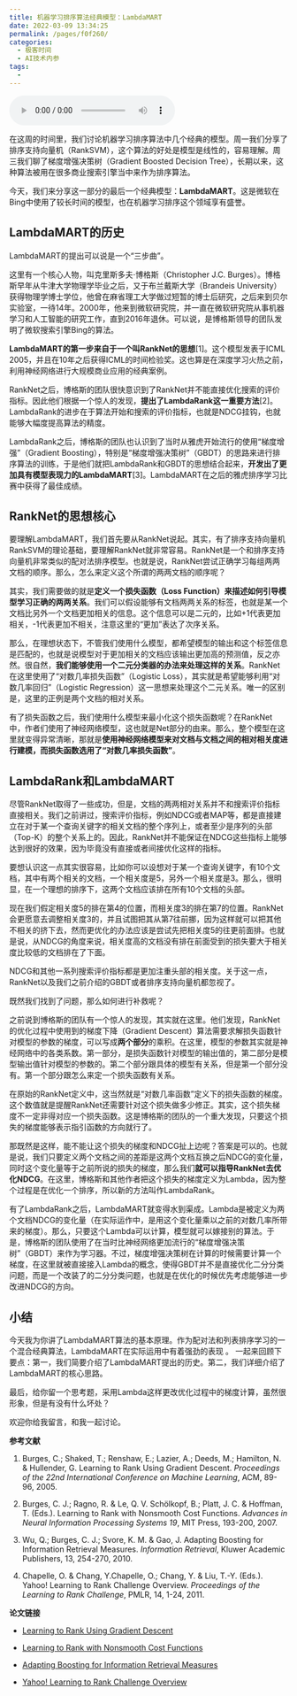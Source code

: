 ```yaml
---
title: 机器学习排序算法经典模型：LambdaMART
date: 2022-03-09 13:34:25
permalink: /pages/f0f260/
categories:
  - 极客时间
  - AI技术内参
tags:
  - 
---
```

<audio title="054.机器学习排序算法经典模型：LambdaMART" src="https://static001.geekbang.org/resource/audio/09/fb/09d67f5e67432af98fef09fb717958fb.mp3" controls="controls"></audio> 
<p>在这周的时间里，我们讨论机器学习排序算法中几个经典的模型。周一我们分享了排序支持向量机（RankSVM），这个算法的好处是模型是线性的，容易理解。周三我们聊了梯度增强决策树（Gradient Boosted Decision Tree），长期以来，这种算法被用在很多商业搜索引擎当中来作为排序算法。</p>
<p>今天，我们来分享这一部分的最后一个经典模型：<strong>LambdaMART</strong>。这是微软在Bing中使用了较长时间的模型，也在机器学习排序这个领域享有盛誉。</p>
<h2>LambdaMART的历史</h2>
<p>LambdaMART的提出可以说是一个“三步曲”。</p>
<p>这里有一个核心人物，叫克里斯多夫⋅博格斯（Christopher J.C. Burges）。博格斯早年从牛津大学物理学毕业之后，又于布兰戴斯大学（Brandeis University）获得物理学博士学位，他曾在麻省理工大学做过短暂的博士后研究，之后来到贝尔实验室，一待14年。2000年，他来到微软研究院，并一直在微软研究院从事机器学习和人工智能的研究工作，直到2016年退休。可以说，是博格斯领导的团队发明了微软搜索引擎Bing的算法。</p>
<p><strong>LambdaMART的第一步来自于一个叫RankNet的思想</strong>[1]。这个模型发表于ICML 2005，并且在10年之后获得ICML的时间检验奖。这也算是在深度学习火热之前，利用神经网络进行大规模商业应用的经典案例。</p>
<p>RankNet之后，博格斯的团队很快意识到了RankNet并不能直接优化搜索的评价指标。因此他们根据一个惊人的发现，<strong>提出了LambdaRank这一重要方法</strong>[2]。LambdaRank的进步在于算法开始和搜索的评价指标，也就是NDCG挂钩，也就能够大幅度提高算法的精度。</p>
<p>LambdaRank之后，博格斯的团队也认识到了当时从雅虎开始流行的使用“梯度增强”（Gradient Boosting），特别是“梯度增强决策树”（GBDT）的思路来进行排序算法的训练，于是他们就把LambdaRank和GBDT的思想结合起来，<strong>开发出了更加具有模型表现力的LambdaMART</strong>[3]。LambdaMART在之后的雅虎排序学习比赛中获得了最佳成绩。</p>
<h2>RankNet的思想核心</h2>
<p>要理解LambdaMART，我们首先要从RankNet说起。其实，有了排序支持向量机RankSVM的理论基础，要理解RankNet就非常容易。RankNet是一个和排序支持向量机非常类似的配对法排序模型。也就是说，RankNet尝试正确学习每组两两文档的顺序。那么，怎么来定义这个所谓的两两文档的顺序呢？</p>
<!-- [[[read_end]]] -->
<p>其实，我们需要做的就是<strong>定义一个损失函数（Loss Function）来描述如何引导模型学习正确的两两关系</strong>。我们可以假设能够有文档两两关系的标签，也就是某一个文档比另外一个文档更加相关的信息。这个信息可以是二元的，比如+1代表更加相关，-1代表更加不相关，注意这里的“更加”表达了次序关系。</p>
<p>那么，在理想状态下，不管我们使用什么模型，都希望模型的输出和这个标签信息是匹配的，也就是说模型对于更加相关的文档应该输出更加高的预测值，反之亦然。很自然，<strong>我们能够使用一个二元分类器的办法来处理这样的关系</strong>。RankNet在这里使用了“对数几率损失函数”（Logistic Loss），其实就是希望能够利用“对数几率回归”（Logistic Regression）这一思想来处理这个二元关系。唯一的区别是，这里的正例是两个文档的相对关系。</p>
<p>有了损失函数之后，我们使用什么模型来最小化这个损失函数呢？在RankNet中，作者们使用了神经网络模型，这也就是Net部分的由来。那么，整个模型在这里就变得异常清晰，那就是<strong>使用神经网络模型来对文档与文档之间的相对相关度进行建模，而损失函数选用了“对数几率损失函数”</strong>。</p>
<h2>LambdaRank和LambdaMART</h2>
<p>尽管RankNet取得了一些成功，但是，文档的两两相对关系并不和搜索评价指标直接相关。我们之前讲过，搜索评价指标，例如NDCG或者MAP等，都是直接建立在对于某一个查询关键字的相关文档的整个序列上，或者至少是序列的头部（Top-K）的整个关系上的。因此，RankNet并不能保证在NDCG这些指标上能够达到很好的效果，因为毕竟没有直接或者间接优化这样的指标。</p>
<p>要想认识这一点其实很容易，比如你可以设想对于某一个查询关键字，有10个文档，其中有两个相关的文档，一个相关度是5，另外一个相关度是3。那么，很明显，在一个理想的排序下，这两个文档应该排在所有10个文档的头部。</p>
<p>现在我们假定相关度5的排在第4的位置，而相关度3的排在第7的位置。RankNet会更愿意去调整相关度3的，并且试图把其从第7往前挪，因为这样就可以把其他不相关的挤下去，然而更优化的办法应该是尝试先把相关度5的往更前面排。也就是说，从NDCG的角度来说，相关度高的文档没有排在前面受到的损失要大于相关度比较低的文档排在了下面。</p>
<p>NDCG和其他一系列搜索评价指标都是更加注重头部的相关度。关于这一点，RankNet以及我们之前介绍的GBDT或者排序支持向量机都忽视了。</p>
<p>既然我们找到了问题，那么如何进行补救呢？</p>
<p>之前说到博格斯的团队有一个惊人的发现，其实就在这里。他们发现，RankNet的优化过程中使用到的梯度下降（Gradient Descent）算法需要求解损失函数针对模型的参数的梯度，可以写成<strong>两个部分</strong>的乘积。在这里，模型的参数其实就是神经网络中的各类系数。第一部分，是损失函数针对模型的输出值的，第二部分是模型输出值针对模型的参数的。第二个部分跟具体的模型有关系，但是第一个部分没有。第一个部分跟怎么来定一个损失函数有关系。</p>
<p>在原始的RankNet定义中，这当然就是“对数几率函数”定义下的损失函数的梯度。这个数值就是提醒RankNet还需要针对这个损失做多少修正。其实，这个损失梯度不一定非得对应一个损失函数。这是博格斯的团队的一个重大发现，只要这个损失的梯度能够表示指引函数的方向就行了。</p>
<p>那既然是这样，能不能让这个损失的梯度和NDCG扯上边呢？答案是可以的。也就是说，我们只要定义两个文档之间的差距是这两个文档互换之后NDCG的变化量，同时这个变化量等于之前所说的损失的梯度，那么我们<strong>就可以指导RankNet去优化NDCG</strong>。在这里，博格斯和其他作者把这个损失的梯度定义为Lambda，因为整个过程是在优化一个排序，所以新的方法叫作LambdaRank。</p>
<p>有了LambdaRank之后，LambdaMART就变得水到渠成。Lambda是被定义为两个文档NDCG的变化量（在实际运作中，是用这个变化量乘以之前的对数几率所带来的梯度）。那么，只要这个Lambda可以计算，模型就可以嫁接别的算法。于是，博格斯的团队使用了在当时比神经网络更加流行的“梯度增强决策树”（GBDT）来作为学习器。不过，梯度增强决策树在计算的时候需要计算一个梯度，在这里就被直接接入Lambda的概念，使得GBDT并不是直接优化二分分类问题，而是一个改装了的二分分类问题，也就是在优化的时候优先考虑能够进一步改进NDCG的方向。</p>
<h2>小结</h2>
<p>今天我为你讲了LambdaMART算法的基本原理。作为配对法和列表排序学习的一个混合经典算法，LambdaMART在实际运用中有着强劲的表现 。 一起来回顾下要点：第一，我们简要介绍了LambdaMART提出的历史。第二，我们详细介绍了LambdaMART的核心思路。</p>
<p>最后，给你留一个思考题，采用Lambda这样更改优化过程中的梯度计算，虽然很形象，但是有没有什么坏处？</p>
<p>欢迎你给我留言，和我一起讨论。</p>
<p><strong>参考文献</strong></p>
<ol>
<li>
<p>Burges, C.; Shaked, T.; Renshaw, E.; Lazier, A.; Deeds, M.; Hamilton, N. &amp; Hullender, G. Learning to Rank Using Gradient Descent. <em>Proceedings of the 22nd International Conference on Machine Learning</em>, ACM, 89-96, 2005.</p>
</li>
<li>
<p>Burges, C. J.; Ragno, R. &amp; Le, Q. V. Schölkopf, B.; Platt, J. C. &amp; Hoffman, T. (Eds.). Learning to Rank with Nonsmooth Cost Functions. <em>Advances in Neural Information Processing Systems 19</em>, MIT Press, 193-200,  2007.</p>
</li>
<li>
<p>Wu, Q.; Burges, C. J.; Svore, K. M. &amp; Gao, J. Adapting Boosting for Information Retrieval Measures. <em>Information Retrieval</em>, Kluwer Academic Publishers, 13, 254-270, 2010.</p>
</li>
<li>
<p>Chapelle, O. &amp; Chang, Y.Chapelle, O.; Chang, Y. &amp; Liu, T.-Y. (Eds.). Yahoo! Learning to Rank Challenge Overview. <em>Proceedings of the Learning to Rank Challenge</em>, PMLR, 14, 1-24, 2011.</p>
</li>
</ol>
<p><strong>论文链接</strong></p>
<ul>
<li>
<p><a href="https://icml.cc/2015/wp-content/uploads/2015/06/icml_ranking.pdf">Learning to Rank Using Gradient Descent</a></p>
</li>
<li>
<p><a href="http://citeseerx.ist.psu.edu/viewdoc/download?doi=10.1.1.62.1530&amp;rep=rep1&amp;type=pdf">Learning to Rank with Nonsmooth Cost Functions</a></p>
</li>
<li>
<p><a href="http://citeseerx.ist.psu.edu/viewdoc/download?doi=10.1.1.157.5117&amp;rep=rep1&amp;type=pdf">Adapting Boosting for Information Retrieval Measures</a></p>
</li>
<li>
<p><a href="http://proceedings.mlr.press/v14/chapelle11a/chapelle11a.pdf">Yahoo! Learning to Rank Challenge Overview</a></p>
</li>
</ul>
<p></p>
